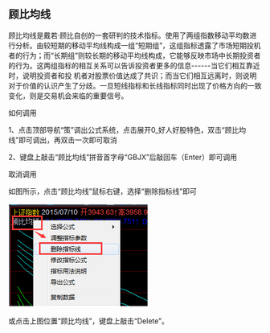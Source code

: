 ## 顾比均线

顾比均线是戴若·顾比自创的一套研判的技术指标。使用了两组指数移动平均数进行分析。由较短期的移动平均线构成一组“短期组”，这组指标透露了市场短期投机者的行为；而“长期组”则较长期的移动平均线构成，它能够反映市场中长期投资者的行为。这两组指标的相互关系可以告诉投资者更多的信息------当它们相互靠近时，说明投资者和投 机者对股票价值达成了共识；而当它们相互远离时，则说明对于价值的认识产生了分歧。一旦短线指标和长线指标同时出现了价格方向的一致 变化，则是交易机会来临的重要信号。

 

如何调用

1、点击顶部导航“策”调出公式系统，点击展开0_好人好股特色，双击“顾比均线”即可调出，再双击一次即可取消

2、键盘上敲击“顾比均线”拼音首字母“GBJX”后敲回车（Enter）即可调用

取消调用

如图所示，点击“顾比均线”鼠标右键，选择“删除指标线”即可

![](/assets/15121.png)

或点击上图位置“顾比均线”，键盘上敲击“Delete”。